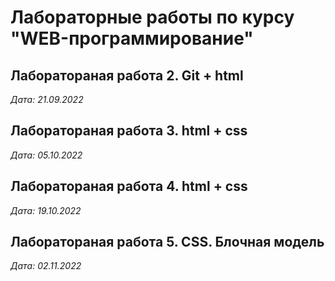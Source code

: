 # Лабораторные работы по курсу "WEB-программирование"

## Лаборатораная работа 2. Git  + html

*Дата: 21.09.2022*

## Лаборатораная работа 3. html + css

*Дата: 05.10.2022*

## Лаборатораная работа 4. html + css

*Дата: 19.10.2022*

## Лаборатораная работа 5. CSS. Блочная модель

*Дата: 02.11.2022*
